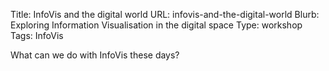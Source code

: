 Title: InfoVis and the digital world
URL: infovis-and-the-digital-world
Blurb: Exploring Information Visualisation in the digital space
Type: workshop
Tags: InfoVis

What can we do with InfoVis these days?
